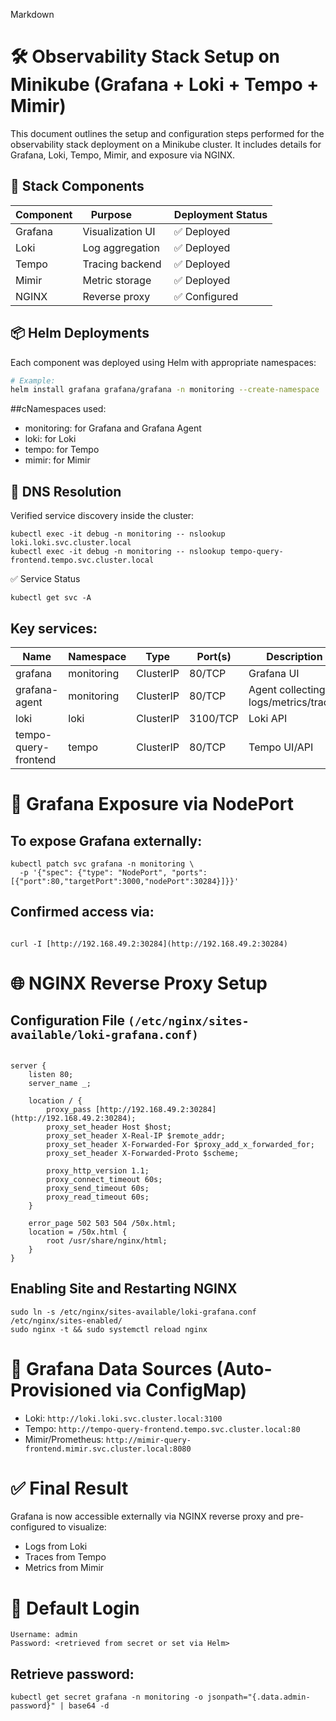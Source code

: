 Markdown

# 🛠️ Observability Stack Setup on Minikube (Grafana + Loki + Tempo + Mimir)

This document outlines the setup and configuration steps performed for the observability stack deployment on a Minikube cluster. It includes details for Grafana, Loki, Tempo, Mimir, and exposure via NGINX.

## 🧱 Stack Components

| Component | Purpose          | Deployment Status |
|-----------|-----------------|------------------|
| Grafana   | Visualization UI | ✅ Deployed |
| Loki      | Log aggregation  | ✅ Deployed |
| Tempo     | Tracing backend  | ✅ Deployed |
| Mimir     | Metric storage   | ✅ Deployed |
| NGINX     | Reverse proxy    | ✅ Configured |

## 📦 Helm Deployments

Each component was deployed using Helm with appropriate namespaces:

```bash
# Example:
helm install grafana grafana/grafana -n monitoring --create-namespace
```
##cNamespaces used:

- monitoring: for Grafana and Grafana Agent
- loki: for Loki
- tempo: for Tempo
- mimir: for Mimir
## 🧭 DNS Resolution
Verified service discovery inside the cluster:


```
kubectl exec -it debug -n monitoring -- nslookup loki.loki.svc.cluster.local
kubectl exec -it debug -n monitoring -- nslookup tempo-query-frontend.tempo.svc.cluster.local
```
✅ Service Status

```
kubectl get svc -A
```
## Key services:

| Name                  | Namespace   | Type       | Port(s)   | Description                          |
|-----------------------|-------------|------------|-----------|--------------------------------------|
| grafana               | monitoring  | ClusterIP  | 80/TCP    | Grafana UI                           |
| grafana-agent         | monitoring  | ClusterIP  | 80/TCP    | Agent collecting logs/metrics/traces |
| loki                  | loki        | ClusterIP  | 3100/TCP  | Loki API                             |
| tempo-query-frontend  | tempo       | ClusterIP  | 80/TCP    | Tempo UI/API                         |

# 📍 Grafana Exposure via NodePort

## To expose Grafana externally:

```
kubectl patch svc grafana -n monitoring \
  -p '{"spec": {"type": "NodePort", "ports": [{"port":80,"targetPort":3000,"nodePort":30284}]}}'
```
## Confirmed access via:

```

curl -I [http://192.168.49.2:30284](http://192.168.49.2:30284)
```
# 🌐 NGINX Reverse Proxy Setup
## Configuration File `(/etc/nginx/sites-available/loki-grafana.conf)`

```nginx

server {
    listen 80;
    server_name _;

    location / {
        proxy_pass [http://192.168.49.2:30284](http://192.168.49.2:30284);
        proxy_set_header Host $host;
        proxy_set_header X-Real-IP $remote_addr;
        proxy_set_header X-Forwarded-For $proxy_add_x_forwarded_for;
        proxy_set_header X-Forwarded-Proto $scheme;

        proxy_http_version 1.1;
        proxy_connect_timeout 60s;
        proxy_send_timeout 60s;
        proxy_read_timeout 60s;
    }

    error_page 502 503 504 /50x.html;
    location = /50x.html {
        root /usr/share/nginx/html;
    }
}
```
## Enabling Site and Restarting NGINX

```
sudo ln -s /etc/nginx/sites-available/loki-grafana.conf /etc/nginx/sites-enabled/
sudo nginx -t && sudo systemctl reload nginx
```

# 🔗 Grafana Data Sources (Auto-Provisioned via ConfigMap)


- Loki: ``` http://loki.loki.svc.cluster.local:3100 ```
- Tempo: ```http://tempo-query-frontend.tempo.svc.cluster.local:80```
- Mimir/Prometheus: ```http://mimir-query-frontend.mimir.svc.cluster.local:8080```
  
# ✅ Final Result
Grafana is now accessible externally via NGINX reverse proxy and pre-configured to visualize:

- Logs from Loki
- Traces from Tempo
- Metrics from Mimir
# 🔐 Default Login


```
Username: admin
Password: <retrieved from secret or set via Helm>
```
## Retrieve password:

```
kubectl get secret grafana -n monitoring -o jsonpath="{.data.admin-password}" | base64 -d
```


